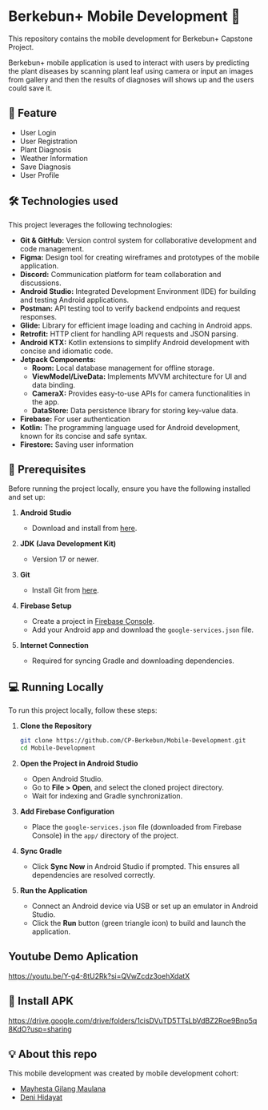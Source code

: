 # Berkebun+ Mobile Development 🌱

This repository contains the mobile development for Berkebun+ Capstone Project.

Berkebun+ mobile application is used to interact with users by predicting the plant diseases by scanning plant leaf using camera or input an images from gallery and then the results of diagnoses will shows up and the users could save it.

## 🎯 Feature

<ul>
    <li>User Login</li>
    <li>User Registration</li>
    <li>Plant Diagnosis</li>
    <li>Weather Information</li>
    <li>Save Diagnosis</li>
    <li>User Profile</li>
</ul>

## 🛠️ Technologies used

This project leverages the following technologies:

<ul> 
    <li> <strong>Git & GitHub:</strong> Version control system for collaborative development and code management. </li> 
    <li> <strong>Figma:</strong> Design tool for creating wireframes and prototypes of the mobile application. </li> 
    <li> <strong>Discord:</strong> Communication platform for team collaboration and discussions. </li> 
    <li> <strong>Android Studio:</strong> Integrated Development Environment (IDE) for building and testing Android applications. </li> 
    <li> <strong>Postman:</strong> API testing tool to verify backend endpoints and request responses. </li> 
    <li> <strong>Glide:</strong> Library for efficient image loading and caching in Android apps. </li> 
    <li> <strong>Retrofit:</strong> HTTP client for handling API requests and JSON parsing. </li> 
    <li> <strong>Android KTX:</strong> Kotlin extensions to simplify Android development with concise and idiomatic code. </li> 
    <li> <strong>Jetpack Components:</strong> 
        <ul> 
            <li><strong>Room:</strong> Local database management for offline storage.</li> 
            <li><strong>ViewModel/LiveData:</strong> Implements MVVM architecture for UI and data binding.</li> 
            <li><strong>CameraX:</strong> Provides easy-to-use APIs for camera functionalities in the app.</li> 
            <li><strong>DataStore:</strong> Data persistence library for storing key-value data.</li> 
        </ul> 
    </li> 
    <li> <strong>Firebase:</strong> For user authentication </li> 
    <li> <strong>Kotlin:</strong> The programming language used for Android development, known for its concise and safe syntax. </li> 
    <li> <strong>Firestore:</strong> Saving user information </li> 
</ul>

## 🚀 Prerequisites

Before running the project locally, ensure you have the following installed and set up:

1. **Android Studio**

   - Download and install from [here](https://developer.android.com/studio).

2. **JDK (Java Development Kit)**

   - Version 17 or newer.

3. **Git**

   - Install Git from [here](https://git-scm.com/).

4. **Firebase Setup**

   - Create a project in [Firebase Console](https://console.firebase.google.com/).
   - Add your Android app and download the `google-services.json` file.

5. **Internet Connection**
   - Required for syncing Gradle and downloading dependencies.

## 💻 Running Locally

To run this project locally, follow these steps:

1. **Clone the Repository**

   ```bash
   git clone https://github.com/CP-Berkebun/Mobile-Development.git
   cd Mobile-Development
   ```

2. **Open the Project in Android Studio**

   - Open Android Studio.
   - Go to **File > Open**, and select the cloned project directory.
   - Wait for indexing and Gradle synchronization.

3. **Add Firebase Configuration**

   - Place the `google-services.json` file (downloaded from Firebase Console) in the `app/` directory of the project.

4. **Sync Gradle**

   - Click **Sync Now** in Android Studio if prompted. This ensures all dependencies are resolved correctly.

5. **Run the Application**
   - Connect an Android device via USB or set up an emulator in Android Studio.
   - Click the **Run** button (green triangle icon) to build and launch the application.

## Youtube Demo Aplication
https://youtu.be/Y-g4-8tU2Rk?si=QVwZcdz3oehXdatX

## 📱 Install APK 
https://drive.google.com/drive/folders/1cisDVuTD5TTsLbVdBZ2Roe9Bnp5q8KdO?usp=sharing

## 💡 About this repo

This mobile development was created by mobile development cohort:

<ul>
    <li>
       <a href="https://github.com/vilixvoid">Mayhesta Gilang Maulana</a>
    </li>
    <li>
        <a href="https://github.com/denidoodle12">Deni Hidayat</a>
    </li>
</ul>
